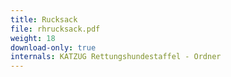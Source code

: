 ```yaml
---
title: Rucksack
file: rhrucksack.pdf
weight: 18
download-only: true
internals: KATZUG Rettungshundestaffel - Ordner
---
```

